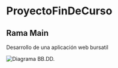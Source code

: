# ProyectoFinDeCurso
## Rama Main
Desarrollo de una aplicación web bursatil

![Diagrama BB.DD.](/img/Diagrama%20E-R.png "Modelo físico")
